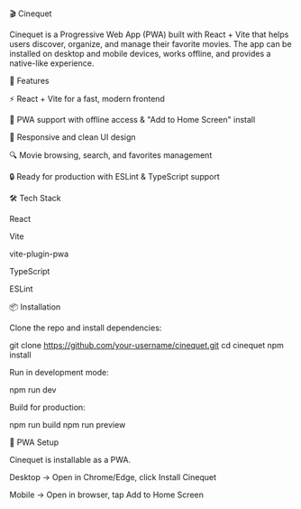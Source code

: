 🎬 Cinequet

Cinequet is a Progressive Web App (PWA) built with React + Vite that helps users discover, organize, and manage their favorite movies.
The app can be installed on desktop and mobile devices, works offline, and provides a native-like experience.

🚀 Features

⚡ React + Vite for a fast, modern frontend

📱 PWA support with offline access & "Add to Home Screen" install

🎨 Responsive and clean UI design

🔍 Movie browsing, search, and favorites management

🔒 Ready for production with ESLint & TypeScript support

🛠 Tech Stack

React

Vite

vite-plugin-pwa

TypeScript

ESLint

📦 Installation

Clone the repo and install dependencies:

git clone https://github.com/your-username/cinequet.git
cd cinequet
npm install


Run in development mode:

npm run dev


Build for production:

npm run build
npm run preview

📱 PWA Setup

Cinequet is installable as a PWA.

Desktop → Open in Chrome/Edge, click Install Cinequet

Mobile → Open in browser, tap Add to Home Screen
